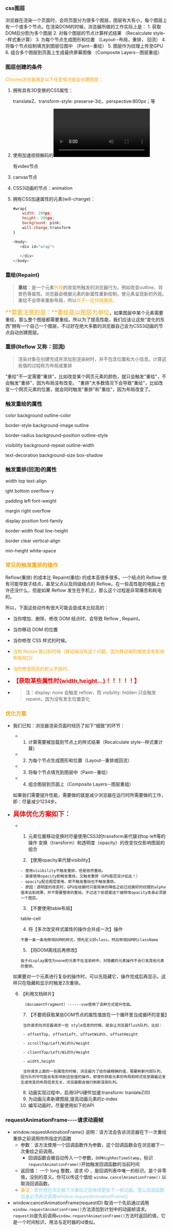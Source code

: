 ### css图层
​	浏览器在渲染一个页面时，会将页面分为很多个图层，图层有大有小，每个图层上有一个或多个节点。
​	在渲染DOM的时候，浏览器所做的工作实际上是：
  		1. 获取DOM后分割为多个图层
     		2. 对每个图层的节点计算样式结果		（Recalculate style--样式重计算）
     		3. 为每个节点生成图形和位置			（Layout--布局，重排， 回流）
     		4. 将每个节点绘制填充到图层位图中		（Paint--重绘）
     		5. 图层作为纹理上传至GPU
     		6. 组合多个图层到页面上生成最终屏幕图像	（Composite Layers--图层重组）
### 图层创建的条件
​	<span style="color:orange">Chrome浏览器满足以下任意情况就会创建图层：</span>
  1. 拥有具有3D变换的CSS属性：

     translateZ、transform-style: preserve-3d;、perspective:800px；等

  2. 使用加速视频解码的<video>节点：

     有video节点 

  3. canvas节点

  4. CSS3动画的节点：animation

  5. 拥有CSS加速属性的元素(will-change)：

     ```js
     #wrap{
         width: 200px;
         height: 200px;
         background: pink;
         will-change:transform
     }
     
     <body>
        <div id="wrap">
           
        </div>
     </body>
     ```

### 重绘(Repaint)
> **重绘**：是一个元素<span style="color:orange">外观</span>的改变所触发的浏览器行为，例如改变outline、背景色等属性。浏览器会根据元素的新属性重新绘制，使元素呈现新的外观。重绘不会带来重新布局，所以<span style="color:orange">并不一定伴随重排。</span>

<span style="color:orange;font-size:18px">**需要注意的是：**重绘是以图层为单位</span>，如果图层中某个元素需要重绘，那么整个图层都需要重绘。所以为了提高性能，我们应该让这些“变化的东西”拥有一个自己一个图层，不过好在绝大多数的浏览器自己会为CSS3动画的节点自动创建图层。

### 重排(Reflow 又称：回流)
> 渲染对象在创建完成并添加到渲染树时，并不包含位置和大小信息。计算这些值的过程称为布局或重排

"重绘"不一定需要"重排"，比如改变某个网页元素的颜色，就只会触发"重绘"，不会触发"重排"，因为布局没有改变。
"重排"大多数情况下会导致"重绘"，比如改变一个网页元素的位置，就会同时触发"重排"和"重绘"，因为布局改变了。

### 触发重绘的属性
color							background								outline-color

border-style			   background-image					outline

border-radius			background-position				 outline-style

visibility					   background-repeat					outline-width

text-decoration		  background-size					     box-shadow

### 触发重排(回流)的属性
width					   top									text-align

ight					      bottom							 overflow-y

padding				  left									 font-weight

margin					right								   overflow

display					position							 font-family

border-width		 float									line-height

border					 clear								   vertical-align

min-height														  white-space

### <span style="color:orange">常见的触发重排的操作</span>
Reflow(重排) 的成本比 Repaint(重绘) 的成本高很多很多。一个结点的 Reflow 很有可能导致子结点，甚至父点以及同级结点的 Reflow。在一些高性能的电脑上也许还没什么，但是如果 Reflow 发生在手机上，那么这个过程是非常痛苦和耗电的。

所以，下面这些动作有很大可能会是成本比较高的：

- 当你增加、删除、修改 DOM 结点时，会导致 Reflow , Repaint。

- 当你移动 DOM 的位置

- 当你修改 CSS 样式的时候。

- <span style="color:orange">当你 Resize 窗口的时候（移动端没有这个问题，因为移动端的缩放没有影响布局视口)</span>

- <span style="color:orange">当你修改网页的默认字体时。</span>

- <span style="color:red;font-size:18px;font-weight:bold">【获取某些属性时(width,height...)！！！！！】</span>

- > 注：display: none 会触发 reflow，而 visibility: hidden 只会触发 repaint，因为没有发生位置变化

### <span style="color:orange">优化方案</span>
- 我们已知：浏览器渲染页面时经历了如下“细致”的环节：

    - 1. 计算需要被加载到节点上的样式结果（Recalculate style--样式重计算）
    - 2. 为每个节点生成图形和位置（Layout--重排或回流）
    - 3. 将每个节点填充到图层中（Paint--重绘）
    - 4. 组合图层到页面上（Composite Layers--图层重组）

    如果我们需要提升性能，需要做的就是减少浏览器在运行时所需要做的工作，即：尽量减少1234步。

- <span style="color:red;font-size:20px;font-weight:bold">具体优化方案如下：</span>

    - 1. 元素位置移动变换时尽量使用CSS3的transform来代替对top left等的操作
          	变换（transform）和透明度（opacity）的改变仅仅影响图层的组合
        
        2. 【使用opacity来代替visibility】

          - 使用visibility不触发重排，但是依然重绘。
          - 直接使用opacity即触发重绘，又触发重排（GPU底层设计如此！）
          - opacity配合图层使用，即不触发重绘也不触发重排。
          - 原因：透明度的改变时，GPU在绘画时只是简单的降低之前已经画好的纹理的alpha值来达到效果，并不需要整体的重绘。不过这个前提是这个被修改opacity本身必须是一个图层。

        3. 【不要使用table布局】
      
    	table-cell
      
        4. 将【多次改变样式属性的操作合并成一次】操作

          不要一条一条地修改DOM的样式，预先定义好class，然后修改DOM的className
      
        5. 【将DOM离线后再修改】

          由于display属性为none的元素不在渲染树中，对隐藏的元素操作不会引发其他元素的重排。
    如果要对一个元素进行复杂的操作时，可以先隐藏它，操作完成后再显示。这样只在隐藏和显示时触发2次重排。
      
  6. 【利用文档碎片】
      
          （documentFragment）------vue使用了该种方式提升性能。

        7. 【不要把获取某些DOM节点的属性值放在一个循环里当成循环的变量】

          当你请求向浏览器请求一些 style信息的时候，就会让浏览器flush队列，比如：
    
          - offsetTop, offsetLeft, offsetWidth, offsetHeight
    
          - scrollTop/Left/Width/Height
    
          - clientTop/Left/Width/Height
    
          - width,height
          
          当你请求上面的一些属性的时候，浏览器为了给你最精确的值，需要刷新内部队列，因为队列中可能会有影响到这些值的操作。即使你获取元素的布局和样式信息跟最近发生或改变的布局信息无关，浏览器都会强行刷新渲染队列。
      
        8. 动画实现过程中，启用GPU硬件加速:transform: tranlateZ(0)
        9. 为动画元素新建图层,提高动画元素的z-index
        10. 编写动画时，尽量使用如下的API

### requestAnimationFrame----请求动画帧

- window.requestAnimationFrame() 
        说明：该方法会告诉浏览器在下一次重绘重排之前调用你所指定的函数
    - 参数：该方法使用一个回调函数作为参数，这个回调函数会在浏览器下一次重绘之前调用。
        - 回调函数会被自动传入一个参数，`DOMHighResTimeStamp`，标识`requestAnimationFrame()`开始触发回调函数的当前时间
    - 返回值：
         一个 long 整数，请求 ID ，是回调列表中唯一的标识。是个非零值，没别的意义。你可以传这个值给 `window.cancelAnimationFrame()` 以取消回调函数。
    - <span style="color:orange">备注：</span><span style="color:skyblue">若你想在浏览器下次重绘之前继续更新下一帧动画，那么回调函数自身必须再次调用window.requestAnimationFrame()</span>
- window.cancelAnimationFrame(requestID)
        取消一个先前通过调用`window.requestAnimationFrame()`方法添加到计划中的动画帧请求。`requestID`是先前调用`window.requestAnimationFrame()`方法时返回的值，它是一个时间标识，用法与定时器的id类似。